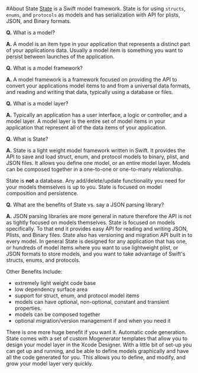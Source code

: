 #About State
[State](https://github.com/STLabs/State) is a Swift model framework. State  is for using `structs`,  `enums`, and `protocols` as models  and has serialization with API for plists, JSON, and Binary formats.

**Q.** What is a model?

**A.** A model is an item  type in your application that represents a distinct part of your applications data. Usually a model item is something you want to persist between launches of the application.

**Q.** What is a model framework?

**A.** A model framework is a framework focused on providing the API to convert your applications model items to and from a universal data formats, and reading and writing that data, typically using a database or files. 

**Q.** What is a model layer?

**A.** Typically an application has a user interface, a logic or controller, and a model layer. A model layer is the entire set of model items in your application that represent all of the data items of your application. 

**Q.** What is State? 

**A.** State is a light weight model framework written in Swift. It provides the API to save and load struct, enum, and protocol models to binary, plist, and JSON files. It allows you define one model, or an entire model layer. Models can be composed together in a one-to-one or one-to-many relationship.

State is **not** a database. Any add/delete/update functionality you need for your models themselves is up to you. State is focused on model composition and persistence. 

**Q.** What are the benefits of State vs. say a JSON parsing library?

**A.** JSON parsing libraries are more general in nature therefore the API is not as tightly focused on models themselves. State is focused on models specifically.  To that end it provides easy API for reading and writing JSON, Plists, and Binary files. State also has versioning and migration API built in to every model. In general State is designed for any application that has one, or hundreds of model items where you want to use lightweight plist, or JSON formats to store models, and you want to take advantage of Swift's structs, enums, and protocols.


Other Benefits Include:

* extremely light weight code base
* low dependency surface area
* support for struct, enum, and protocol model items
* models can have optional, non-optional, constant and transient properties.
* models can be composed together
* optional migration/version management if and when you need it


There is one more huge benefit if you want it. Automatic code generation. State comes with a set of custom Mogenerator templates that allow you to design your model layer in the Xcode Designer. With a little bit of set-up you can get up and running, and be able to define models graphically and have all the code generated for you. This allows you to define, and modify, and grow your model layer very quickly.
